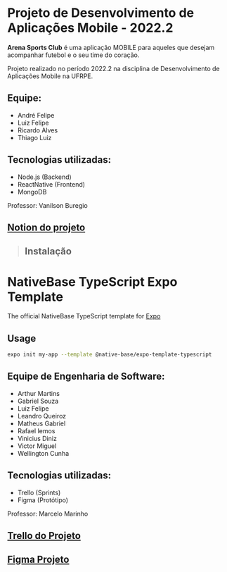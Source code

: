 # **Projeto de Desenvolvimento de Aplicações Mobile - 2022.2**

**Arena Sports Club** é uma aplicação MOBILE para aqueles que desejam acompanhar futebol e o seu time do coração.

Projeto realizado no período 2022.2 na disciplina de Desenvolvimento de Aplicações Mobile na UFRPE.

## **Equipe:**

- André Felipe
- Luiz Felipe
- Ricardo Alves
- Thiago Luiz

## **Tecnologias utilizadas:**

- Node.js (Backend)
- ReactNative (Frontend)
- MongoDB

Professor: Vanilson Buregio

## [Notion do projeto](https://mini-earl-2a4.notion.site/Arena-Sports-Club-5d5da3434433402196b96a4496d698fa?pvs=4)

> ## **Instalação**

# NativeBase TypeScript Expo Template

The official NativeBase TypeScript template for [Expo](https://docs.expo.io/)

## Usage

```sh
expo init my-app --template @native-base/expo-template-typescript
```
## **Equipe de Engenharia de Software:**
- Arthur Martins
- Gabriel Souza
- Luiz Felipe
- Leandro Queiroz
- Matheus Gabriel
- Rafael lemos
- Vinicius Diniz
- Victor Miguel
- Wellington Cunha

## **Tecnologias utilizadas:**
- Trello (Sprints)
- Figma (Protótipo)

Professor: Marcelo Marinho

## [Trello do Projeto](https://trello.com/b/X7DkrMz9/arena-sc-ver1)


## [Figma Projeto](https://www.figma.com/file/9yGsCN1tpxahA3FyZnFokf/ArenaSC?type=design&node-id=276-160&mode=design&t=mv5RJY2nMucigdyD-0)


